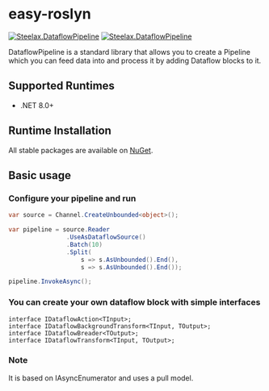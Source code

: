 # easy-roslyn
[![Steelax.DataflowPipeline](https://img.shields.io/nuget/v/Steelax.DataflowPipeline.svg)](https://www.nuget.org/packages/Steelax.DataflowPipeline) [![Steelax.DataflowPipeline](https://img.shields.io/nuget/dt/Steelax.DataflowPipeline.svg)](https://www.nuget.org/packages/Steelax.DataflowPipeline/)

DataflowPipeline is a standard library that allows you to create a Pipeline which you can feed data into and process it by adding Dataflow blocks to it.

## Supported Runtimes
- .NET 8.0+

## Runtime Installation

All stable packages are available on [NuGet](https://www.nuget.org/packages/Steelax.DataflowPipeline/).

## Basic usage

### Configure your pipeline and run
```csharp
var source = Channel.CreateUnbounded<object>();

var pipeline = source.Reader
                .UseAsDataflowSource()
                .Batch(10)
                .Split(
                    s => s.AsUnbounded().End(),
                    s => s.AsUnbounded().End());

pipeline.InvokeAsync();
```

### You can create your own dataflow block with simple interfaces
```
interface IDataflowAction<TInput>;
interface IDataflowBackgroundTransform<TInput, TOutput>;
interface IDataflowBreader<TOutput>;
interface IDataflowTransform<TInput, TOutput>;
```

### Note
It is based on IAsyncEnumerator and uses a pull model.